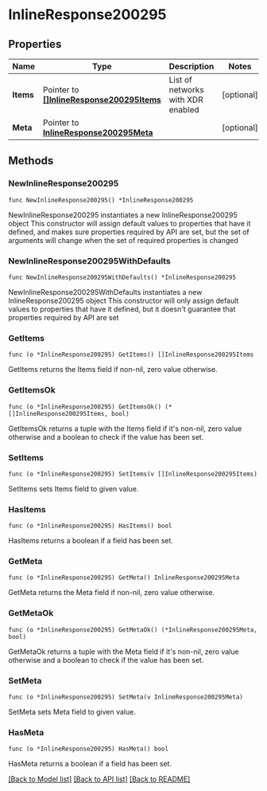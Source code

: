 # InlineResponse200295

## Properties

Name | Type | Description | Notes
------------ | ------------- | ------------- | -------------
**Items** | Pointer to [**[]InlineResponse200295Items**](InlineResponse200295Items.md) | List of networks with XDR enabled | [optional] 
**Meta** | Pointer to [**InlineResponse200295Meta**](InlineResponse200295Meta.md) |  | [optional] 

## Methods

### NewInlineResponse200295

`func NewInlineResponse200295() *InlineResponse200295`

NewInlineResponse200295 instantiates a new InlineResponse200295 object
This constructor will assign default values to properties that have it defined,
and makes sure properties required by API are set, but the set of arguments
will change when the set of required properties is changed

### NewInlineResponse200295WithDefaults

`func NewInlineResponse200295WithDefaults() *InlineResponse200295`

NewInlineResponse200295WithDefaults instantiates a new InlineResponse200295 object
This constructor will only assign default values to properties that have it defined,
but it doesn't guarantee that properties required by API are set

### GetItems

`func (o *InlineResponse200295) GetItems() []InlineResponse200295Items`

GetItems returns the Items field if non-nil, zero value otherwise.

### GetItemsOk

`func (o *InlineResponse200295) GetItemsOk() (*[]InlineResponse200295Items, bool)`

GetItemsOk returns a tuple with the Items field if it's non-nil, zero value otherwise
and a boolean to check if the value has been set.

### SetItems

`func (o *InlineResponse200295) SetItems(v []InlineResponse200295Items)`

SetItems sets Items field to given value.

### HasItems

`func (o *InlineResponse200295) HasItems() bool`

HasItems returns a boolean if a field has been set.

### GetMeta

`func (o *InlineResponse200295) GetMeta() InlineResponse200295Meta`

GetMeta returns the Meta field if non-nil, zero value otherwise.

### GetMetaOk

`func (o *InlineResponse200295) GetMetaOk() (*InlineResponse200295Meta, bool)`

GetMetaOk returns a tuple with the Meta field if it's non-nil, zero value otherwise
and a boolean to check if the value has been set.

### SetMeta

`func (o *InlineResponse200295) SetMeta(v InlineResponse200295Meta)`

SetMeta sets Meta field to given value.

### HasMeta

`func (o *InlineResponse200295) HasMeta() bool`

HasMeta returns a boolean if a field has been set.


[[Back to Model list]](../README.md#documentation-for-models) [[Back to API list]](../README.md#documentation-for-api-endpoints) [[Back to README]](../README.md)


